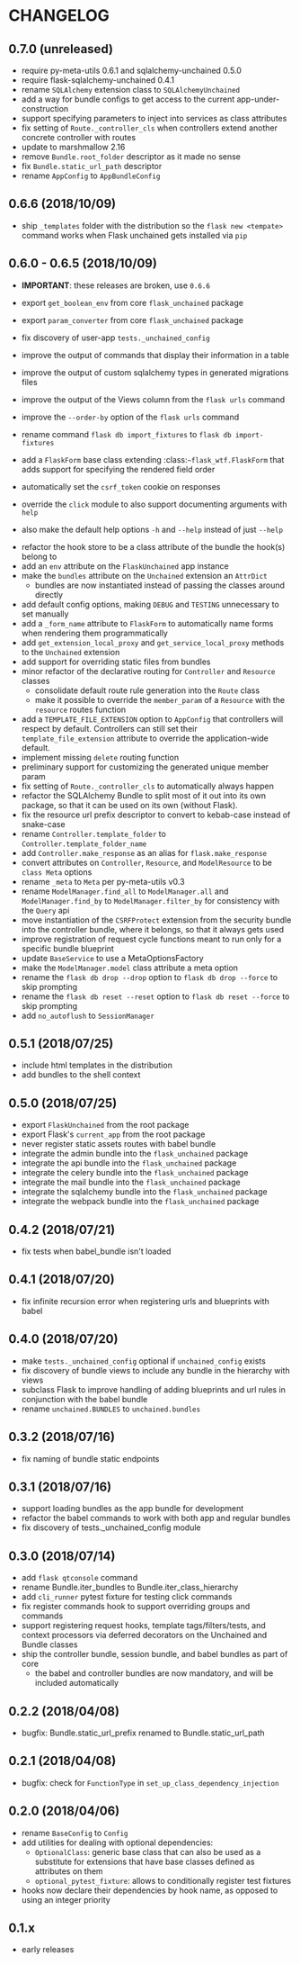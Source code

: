 # CHANGELOG

## 0.7.0 (unreleased)

* require py-meta-utils 0.6.1 and sqlalchemy-unchained 0.5.0
* require flask-sqlalchemy-unchained 0.4.1
* rename `SQLAlchemy` extension class to `SQLAlchemyUnchained`
* add a way for bundle configs to get access to the current app-under-construction
* support specifying parameters to inject into services as class attributes
* fix setting of `Route._controller_cls` when controllers extend another concrete controller with routes
* update to marshmallow 2.16
* remove `Bundle.root_folder` descriptor as it made no sense
* fix `Bundle.static_url_path` descriptor
* rename `AppConfig` to `AppBundleConfig`

## 0.6.6 (2018/10/09)

* ship `_templates` folder with the distribution so the `flask new <tempate>` command works when Flask unchained gets installed via `pip`

## 0.6.0 - 0.6.5 (2018/10/09)

* **IMPORTANT**: these releases are broken, use `0.6.6`

* export `get_boolean_env` from core `flask_unchained` package
* export `param_converter` from core `flask_unchained` package
* fix discovery of user-app `tests._unchained_config`
* improve the output of commands that display their information in a table
* improve the output of custom sqlalchemy types in generated migrations files
* improve the output of the Views column from the `flask urls` command
* improve the `--order-by` option of the `flask urls` command
* rename command `flask db import_fixtures` to `flask db import-fixtures`
* add a `FlaskForm` base class extending :class:`~flask_wtf.FlaskForm` that adds support for specifying the rendered field order
* automatically set the `csrf_token` cookie on responses
* override the `click` module to also support documenting arguments with `help`
 - also make the default help options `-h` and `--help` instead of just `--help`
* refactor the hook store to be a class attribute of the bundle the hook(s) belong to
* add an `env` attribute on the `FlaskUnchained` app instance
* make the `bundles` attribute on the `Unchained` extension an `AttrDict`
   - bundles are now instantiated instead of passing the classes around directly
* add default config options, making `DEBUG` and `TESTING` unnecessary to set manually
* add a `_form_name` attribute to `FlaskForm` to automatically name forms when rendering them programmatically
* add `get_extension_local_proxy` and `get_service_local_proxy` methods to the `Unchained` extension
* add support for overriding static files from bundles
* minor refactor of the declarative routing for `Controller` and `Resource` classes
   - consolidate default route rule generation into the `Route` class
   - make it possible to override the `member_param` of a `Resource` with the `resource` routes function
* add a `TEMPLATE_FILE_EXTENSION` option to `AppConfig` that controllers will respect by default. Controllers can still set their `template_file_extension` attribute to override the application-wide default.
* implement missing `delete` routing function
* preliminary support for customizing the generated unique member param
* fix setting of `Route._controller_cls` to automatically always happen
* refactor the SQLAlchemy Bundle to split most of it out into its own package, so that it can be used on its own (without Flask).
* fix the resource url prefix descriptor to convert to kebab-case instead of snake-case
* rename `Controller.template_folder` to `Controller.template_folder_name`
* add `Controller.make_response` as an alias for `flask.make_response`
* convert attributes on `Controller`, `Resource`, and `ModelResource` to be `class Meta` options
* rename `_meta` to `Meta` per py-meta-utils v0.3
* rename `ModelManager.find_all` to `ModelManager.all` and `ModelManager.find_by` to `ModelManager.filter_by` for consistency with the `Query` api
* move instantiation of the `CSRFProtect` extension from the security bundle into the controller bundle, where it belongs, so that it always gets used
* improve registration of request cycle functions meant to run only for a specific bundle blueprint
* update `BaseService` to use a MetaOptionsFactory
* make the `ModelManager.model` class attribute a meta option
* rename the `flask db drop --drop` option to `flask db drop --force` to skip prompting
* rename the `flask db reset --reset` option to `flask db reset --force` to skip prompting
* add `no_autoflush` to `SessionManager`

## 0.5.1 (2018/07/25)

* include html templates in the distribution
* add bundles to the shell context

## 0.5.0 (2018/07/25)

* export `FlaskUnchained` from the root package
* export Flask's `current_app` from the root package
* never register static assets routes with babel bundle
* integrate the admin bundle into the `flask_unchained` package
* integrate the api bundle into the `flask_unchained` package
* integrate the celery bundle into the `flask_unchained` package
* integrate the mail bundle into the `flask_unchained` package
* integrate the sqlalchemy bundle into the `flask_unchained` package
* integrate the webpack bundle into the `flask_unchained` package

## 0.4.2 (2018/07/21)

* fix tests when babel_bundle isn't loaded

## 0.4.1 (2018/07/20)

* fix infinite recursion error when registering urls and blueprints with babel

## 0.4.0 (2018/07/20)

* make `tests._unchained_config` optional if `unchained_config` exists
* fix discovery of bundle views to include any bundle in the hierarchy with views
* subclass Flask to improve handling of adding blueprints and url rules in conjunction with the babel bundle
* rename `unchained.BUNDLES` to `unchained.bundles`

## 0.3.2 (2018/07/16)

* fix naming of bundle static endpoints

## 0.3.1 (2018/07/16)

* support loading bundles as the app bundle for development
* refactor the babel commands to work with both app and regular bundles
* fix discovery of tests._unchained_config module

## 0.3.0 (2018/07/14)

* add `flask qtconsole` command
* rename Bundle.iter_bundles to Bundle.iter_class_hierarchy
* add `cli_runner` pytest fixture for testing click commands
* fix register commands hook to support overriding groups and commands
* support registering request hooks, template tags/filters/tests, and context processors via deferred decorators on the Unchained and Bundle classes
* ship the controller bundle, session bundle, and babel bundles as part of core
    - the babel and controller bundles are now mandatory, and will be included automatically

## 0.2.2 (2018/04/08)

* bugfix: Bundle.static_url_prefix renamed to Bundle.static_url_path

## 0.2.1 (2018/04/08)

* bugfix: check for `FunctionType` in `set_up_class_dependency_injection`

## 0.2.0 (2018/04/06)

* rename `BaseConfig` to `Config`
* add utilities for dealing with optional dependencies:
    * `OptionalClass`: generic base class that can also be used as a substitute for extensions that have base classes defined as attributes on them
    * `optional_pytest_fixture`: allows to conditionally register test fixtures
* hooks now declare their dependencies by hook name, as opposed to using an integer priority

## 0.1.x

* early releases
